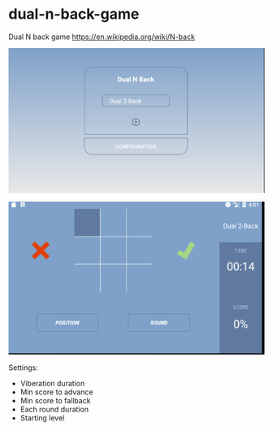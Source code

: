 # dual-n-back-game

Dual N back game https://en.wikipedia.org/wiki/N-back

![Start Screen](./startscreen.png) 

![Main Game Screen](./sampleImage.png) 

Settings: 
- Viberation duration 
- Min score to advance 
- Min score to fallback
- Each round duration 
- Starting level 

